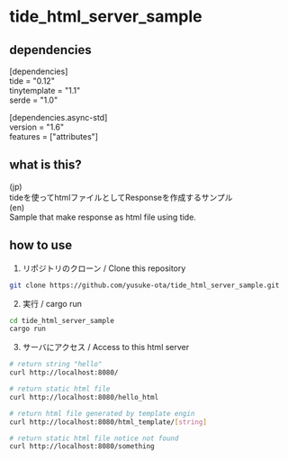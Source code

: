 # tide_html_server_sample

## dependencies

[dependencies]  
tide = "0.12"  
tinytemplate = "1.1"  
serde = "1.0"

[dependencies.async-std]  
version = "1.6"  
features = ["attributes"]

## what is this?

(jp)  
tideを使ってhtmlファイルとしてResponseを作成するサンプル  
(en)  
Sample that make response as html file using tide.

## how to use

1. リポジトリのクローン / Clone this repository
```sh
git clone https://github.com/yusuke-ota/tide_html_server_sample.git
```

2. 実行 / cargo run
```sh
cd tide_html_server_sample
cargo run
```

3. サーバにアクセス / Access to this html server
```sh
# return string "hello"
curl http://localhost:8080/

# return static html file
curl http://localhost:8080/hello_html

# return html file generated by template engin
curl http://localhost:8080/html_template/[string]

# return static html file notice not found
curl http://localhost:8080/something
```

